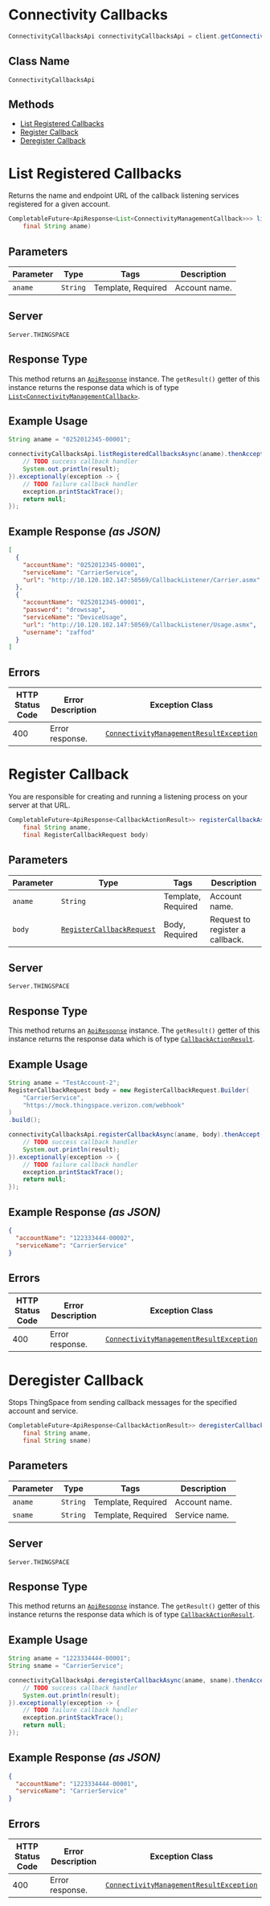 # Connectivity Callbacks

```java
ConnectivityCallbacksApi connectivityCallbacksApi = client.getConnectivityCallbacksApi();
```

## Class Name

`ConnectivityCallbacksApi`

## Methods

* [List Registered Callbacks](../../doc/controllers/connectivity-callbacks.md#list-registered-callbacks)
* [Register Callback](../../doc/controllers/connectivity-callbacks.md#register-callback)
* [Deregister Callback](../../doc/controllers/connectivity-callbacks.md#deregister-callback)


# List Registered Callbacks

Returns the name and endpoint URL of the callback listening services registered for a given account.

```java
CompletableFuture<ApiResponse<List<ConnectivityManagementCallback>>> listRegisteredCallbacksAsync(
    final String aname)
```

## Parameters

| Parameter | Type | Tags | Description |
|  --- | --- | --- | --- |
| `aname` | `String` | Template, Required | Account name. |

## Server

`Server.THINGSPACE`

## Response Type

This method returns an [`ApiResponse`](../../doc/api-response.md) instance. The `getResult()` getter of this instance returns the response data which is of type [`List<ConnectivityManagementCallback>`](../../doc/models/connectivity-management-callback.md).

## Example Usage

```java
String aname = "0252012345-00001";

connectivityCallbacksApi.listRegisteredCallbacksAsync(aname).thenAccept(result -> {
    // TODO success callback handler
    System.out.println(result);
}).exceptionally(exception -> {
    // TODO failure callback handler
    exception.printStackTrace();
    return null;
});
```

## Example Response *(as JSON)*

```json
[
  {
    "accountName": "0252012345-00001",
    "serviceName": "CarrierService",
    "url": "http://10.120.102.147:50569/CallbackListener/Carrier.asmx"
  },
  {
    "accountName": "0252012345-00001",
    "password": "drowssap",
    "serviceName": "DeviceUsage",
    "url": "http://10.120.102.147:50569/CallbackListener/Usage.asmx",
    "username": "zaffod"
  }
]
```

## Errors

| HTTP Status Code | Error Description | Exception Class |
|  --- | --- | --- |
| 400 | Error response. | [`ConnectivityManagementResultException`](../../doc/models/connectivity-management-result-exception.md) |


# Register Callback

You are responsible for creating and running a listening process on your server at that URL.

```java
CompletableFuture<ApiResponse<CallbackActionResult>> registerCallbackAsync(
    final String aname,
    final RegisterCallbackRequest body)
```

## Parameters

| Parameter | Type | Tags | Description |
|  --- | --- | --- | --- |
| `aname` | `String` | Template, Required | Account name. |
| `body` | [`RegisterCallbackRequest`](../../doc/models/register-callback-request.md) | Body, Required | Request to register a callback. |

## Server

`Server.THINGSPACE`

## Response Type

This method returns an [`ApiResponse`](../../doc/api-response.md) instance. The `getResult()` getter of this instance returns the response data which is of type [`CallbackActionResult`](../../doc/models/callback-action-result.md).

## Example Usage

```java
String aname = "TestAccount-2";
RegisterCallbackRequest body = new RegisterCallbackRequest.Builder(
    "CarrierService",
    "https://mock.thingspace.verizon.com/webhook"
)
.build();

connectivityCallbacksApi.registerCallbackAsync(aname, body).thenAccept(result -> {
    // TODO success callback handler
    System.out.println(result);
}).exceptionally(exception -> {
    // TODO failure callback handler
    exception.printStackTrace();
    return null;
});
```

## Example Response *(as JSON)*

```json
{
  "accountName": "122333444-00002",
  "serviceName": "CarrierService"
}
```

## Errors

| HTTP Status Code | Error Description | Exception Class |
|  --- | --- | --- |
| 400 | Error response. | [`ConnectivityManagementResultException`](../../doc/models/connectivity-management-result-exception.md) |


# Deregister Callback

Stops ThingSpace from sending callback messages for the specified account and service.

```java
CompletableFuture<ApiResponse<CallbackActionResult>> deregisterCallbackAsync(
    final String aname,
    final String sname)
```

## Parameters

| Parameter | Type | Tags | Description |
|  --- | --- | --- | --- |
| `aname` | `String` | Template, Required | Account name. |
| `sname` | `String` | Template, Required | Service name. |

## Server

`Server.THINGSPACE`

## Response Type

This method returns an [`ApiResponse`](../../doc/api-response.md) instance. The `getResult()` getter of this instance returns the response data which is of type [`CallbackActionResult`](../../doc/models/callback-action-result.md).

## Example Usage

```java
String aname = "1223334444-00001";
String sname = "CarrierService";

connectivityCallbacksApi.deregisterCallbackAsync(aname, sname).thenAccept(result -> {
    // TODO success callback handler
    System.out.println(result);
}).exceptionally(exception -> {
    // TODO failure callback handler
    exception.printStackTrace();
    return null;
});
```

## Example Response *(as JSON)*

```json
{
  "accountName": "1223334444-00001",
  "serviceName": "CarrierService"
}
```

## Errors

| HTTP Status Code | Error Description | Exception Class |
|  --- | --- | --- |
| 400 | Error response. | [`ConnectivityManagementResultException`](../../doc/models/connectivity-management-result-exception.md) |

